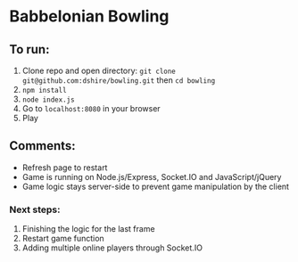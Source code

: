 # Babbelonian Bowling

## To run:
1. Clone repo and open directory: ```git clone git@github.com:dshire/bowling.git``` then ```cd bowling```
2. ```npm install```
3. ```node index.js```
4. Go to ```localhost:8080``` in your browser
5. Play

## Comments:
* Refresh page to restart 
* Game is running on Node.js/Express, Socket.IO and JavaScript/jQuery
* Game logic stays server-side to prevent game manipulation by the client

### Next steps: 
1. Finishing the logic for the last frame
2. Restart game function
3. Adding multiple online players through Socket.IO
